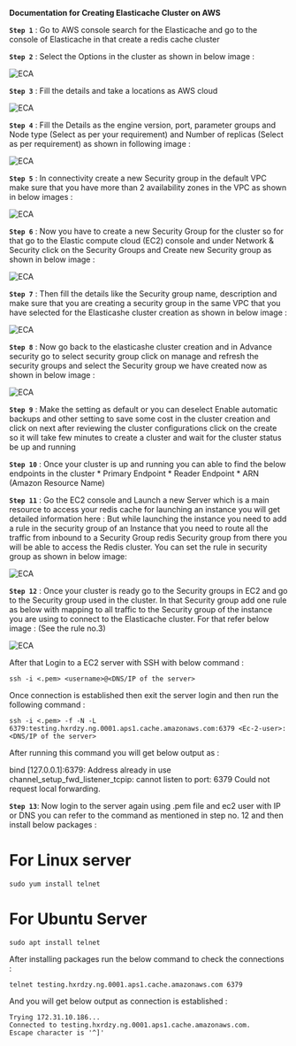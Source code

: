 **Documentation for Creating Elasticache Cluster on AWS**

**`Step 1`** :
Go to AWS console search for the Elasticache and go to the console of Elasticache in that create a redis cache cluster

**`Step 2`** : 
Select the Options in the cluster as shown in below image : 

![ECA](../../static/Elasticache%20Cluster%20on%20AWS/IMG1.png)

**`Step 3`** : 
 Fill the details and take a locations as AWS cloud 

![ECA](../../static/Elasticache%20Cluster%20on%20AWS/IMG2.png)


**`Step 4`** : 
Fill the Details as  the engine version, port, parameter groups and Node type (Select as per your requirement) and Number of replicas (Select as per requirement) as shown in following image : 

![ECA](../../static/Elasticache%20Cluster%20on%20AWS/IMG3.png)

**`Step 5`** : 
In connectivity create a new Security group in the default VPC make sure that you have more than 2 availability zones in the VPC as shown in below images : 

![ECA](../../static/Elasticache%20Cluster%20on%20AWS/IMG4.png)

**`Step 6`** : 
Now you have to create a new Security Group for the cluster so for that go to the Elastic compute cloud (EC2) console and under Network & Security click on the Security Groups and Create new Security group as shown in below image : 

![ECA](../../static/Elasticache%20Cluster%20on%20AWS/IMG5.png)


**`Step 7`** : 
Then fill the details like the Security group name, description and make sure that you are creating a security group in the same VPC that you have selected for the Elasticashe cluster creation as shown in below image : 

![ECA](../../static/Elasticache%20Cluster%20on%20AWS/IMG6.png)

**`Step 8`** : 
Now go back to the elasticashe cluster creation and in Advance security go to select security group click on manage and refresh the security groups and select the Security group we have created now as shown in below image : 

![ECA](../../static/Elasticache%20Cluster%20on%20AWS/IMG7.png)

**`Step 9`** : 
Make the setting as default or you can deselect Enable automatic backups and other setting to save some cost in the cluster creation and click on next after reviewing the cluster configurations click on the create so it will take few minutes to create a cluster and wait for the cluster status be up and running 


**`Step 10`** : 
Once your cluster is up and running you can able to find the below endpoints in the cluster 
	* Primary Endpoint 
	* Reader Endpoint 
	* ARN (Amazon Resource Name)

**`Step 11`** : 
Go the EC2 console and Launch a new Server which is a main resource to access your redis cache for launching an instance you will get detailed information here : 
But while launching the instance you need to add a rule in the security group of an Instance that you need to route all the traffic from inbound to a Security Group redis Security group from there you will be able to access the Redis cluster. You can set the rule in security group as shown in below image: 

![ECA](../../static/Elasticache%20Cluster%20on%20AWS/IMG8.png)

**`Step 12`** : 
Once your cluster is ready go to the Security groups in EC2 and go to the Security group used in the cluster. In that Security group add one rule as below with mapping to all traffic to the Security group of the instance you are using to connect to the Elasticache cluster. For that refer below image : (See the rule no.3)

![ECA](../../static/Elasticache%20Cluster%20on%20AWS/IMG9.png)


After that Login to a EC2 server with SSH with below command : 

```
ssh -i <.pem> <username>@<DNS/IP of the server>
```




Once connection is established then exit the server login and then run the following command : 

```
ssh -i <.pem> -f -N -L 6379:testing.hxrdzy.ng.0001.aps1.cache.amazonaws.com:6379 <Ec-2-user>:<DNS/IP of the server>
```


After running this command you will get below output as : 


bind [127.0.0.1]:6379: Address already in use
channel_setup_fwd_listener_tcpip: cannot listen to port: 6379
Could not request local forwarding.



**`Step 13`**: 
Now login to the server again using .pem file and ec2 user with IP or DNS you can refer to the command as mentioned in step no. 12 and then install below packages : 


# For Linux server
```
sudo yum install telnet
```     

# For Ubuntu Server
```
sudo apt install telnet
```       

After installing packages run the below command to check the connections : 

```
telnet testing.hxrdzy.ng.0001.aps1.cache.amazonaws.com 6379
```


And you will get below output as connection is established : 

```
Trying 172.31.10.186...
Connected to testing.hxrdzy.ng.0001.aps1.cache.amazonaws.com.
Escape character is '^]'
```

